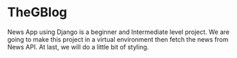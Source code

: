 # TheGBlog
News App using Django is a beginner and Intermediate level project. We are going to make this project in a virtual environment then fetch the news from News API. At last, we will do a little bit of styling.
